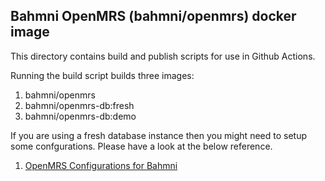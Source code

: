 ## Bahmni OpenMRS (bahmni/openmrs) docker image

This directory contains build and publish scripts for use in Github Actions.

Running the build script builds three images:
1. bahmni/openmrs
2. bahmni/openmrs-db:fresh
3. bahmni/openmrs-db:demo

If you are using a fresh database instance then you might need to setup some confgurations. Please have a look at the below reference. 
1. [OpenMRS Configurations for Bahmni](https://bahmni.atlassian.net/wiki/spaces/BAH/pages/34013673/OpenMRS+configuration)
